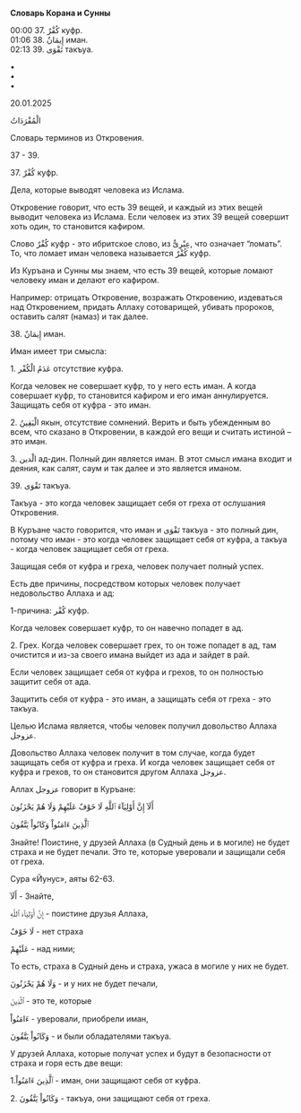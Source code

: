 **Словарь Корана и Сунны**  
  
  
  
00:00 37. كُفْرٌ куфр.   
01:06 38. إِيمَانٌ иман.  
02:13 39. تَقْوَى такъуа.   
  
•  
•  
•  
  
20.01.2025  
  

الْمُفْرَدَاتُ

Словарь терминов из Откровения.

37 - 39.

  

37\. كُفْرٌ куфр. 

Дела, которые выводят человека из Ислама. 

Откровение говорит, что есть 39 вещей, и каждый из этих вещей выводит
человека из Ислама. Если человек из этих 39 вещей совершит хоть один, то
становится кафиром. 

Слово كُفْرٌ куфр - это ибритское слово, из عِبْرِىٌّ, что означает “ломать”.
То, что ломает иман человека называется كُفْرٌ куфр.

Из Куръана и Сунны мы знаем, что есть 39 вещей, которые ломают человеку
иман и делают его кафиром.

Например: отрицать Откровение, возражать Откровению, издеваться над
Откровением, придать Аллаху сотоварищей, убивать пророков, оставить
салят (намаз) и так далее. 

  

38\. إِيمَانٌ иман.

Иман имеет три смысла:

1\. عَدَمُ الْكُفْر отсутствие куфра. 

Когда человек не совершает куфр, то у него есть иман. А когда совершает
куфр, то становится кафиром и его иман аннулируется. Защищать себя от
куфра - это иман. 

2\. الْیَقِینُ якын, отсутствие сомнений. Верить и быть убежденным во всем,
что сказано в Откровении, в каждой его вещи и считать истиной – это
иман. 

3\. الْدين ад-дин. Полный дин является иман. В этот смысл имана входит и
деяния, как салят, саум и так далее и это является иманом. 

39\. تَقْوَى такъуа. 

Такъуа - это когда человек защищает себя от греха от ослушания
Откровения. 

В Куръане часто говорится, что иман и تَقْوَى такъуа - это полный дин,
потому что иман - это когда человек защищает себя от куфра, а такъуа -
когда человек защищает себя от греха. 

Защищая себя от куфра и греха, человек получает полный успех. 

Есть две причины, посредством которых человек получает недовольство
Аллаха и ад:

1-причина: كُفْر куфр. 

Когда человек совершает куфр, то он навечно попадет в ад. 

2\. Грех. Когда человек совершает грех, то он тоже попадет в ад, там
очистится и из-за своего имана выйдет из ада и зайдет в рай. 

Если человек защищает себя от куфра и грехов, то он полностью защитит
себя от ада.

Защитить себя от куфра - это иман, а защищать себя от греха - это
такъуа. 

Целью Ислама является, чтобы человек получил довольство Аллаха عزوجل. 

Довольство Аллаха человек получит в том случае, когда будет защищать
себя от куфра и греха. И когда человек защищает себя от куфра и грехов,
то он становится другом Аллаха عزوجل. 

Аллах عزوجل говорит в Куръане:

أَلَآ إِنَّ أَوْلِيَآءَ ٱللَّهِ لَا خَوْفٌ عَلَيْهِمْ وَلَا هُمْ يَحْزَنُونَ

ٱلَّذِينَ ءَامَنُواْ وَكَانُواْ يَتَّقُونَ

Знайте! Поистине, у друзей Аллаха (в Судный день и в могиле) не будет
страха и не будет печали. Это те, которые уверовали и защищали себя от
греха. 

Сура «Йунус», аяты 62-63.

أَلَآ - Знайте, 

إِنَّ أَوْلِيَآءَ ٱللَّهِ - поистине друзья Аллаха, 

لَا خَوْفٌ - нет страха

عَلَيْهِمْ - над ними;

То есть, страха в Судный день и страха, ужаса в могиле у них не будет. 

وَلَا هُمْ يَحْزَنُونَ - и у них не будет печали,

ٱلَّذِينَ - это те, которые 

ءَامَنُواْ - уверовали, приобрели иман,

وَكَانُواْ يَتَّقُونَ - и были обладателями такъуа. 

У друзей Аллаха, которые получат успех и будут в безопасности от страха
и горя есть две вещи:

1.ٱلَّذِينَ ءَامَنُواْ - иман, они защищают себя от куфра. 

2\. وَكَانُواْ يَتَّقُونَ - такъуа, они защищают себя от греха. 
